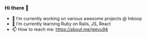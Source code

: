 ### Hi there 👋

- 🔭 I’m currently working on various awesome projects @ Inkoop
- 🌱 I’m currently learning Ruby on Rails, JS, React
- 📫 How to reach me: https://about.me/jeevu94

